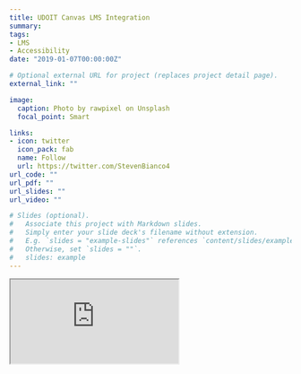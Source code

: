 ```yaml
---
title: UDOIT Canvas LMS Integration
summary: 
tags:
- LMS
- Accessibility
date: "2019-01-07T00:00:00Z"

# Optional external URL for project (replaces project detail page).
external_link: ""

image:
  caption: Photo by rawpixel on Unsplash
  focal_point: Smart

links:
- icon: twitter
  icon_pack: fab
  name: Follow
  url: https://twitter.com/StevenBianco4
url_code: ""
url_pdf: ""
url_slides: ""
url_video: ""

# Slides (optional).
#   Associate this project with Markdown slides.
#   Simply enter your slide deck's filename without extension.
#   E.g. `slides = "example-slides"` references `content/slides/example-slides.md`.
#   Otherwise, set `slides = ""`.
#   slides: example
---
```


<div class="embed-responsive embed-responsive-16by9 mb-3"><iframe src="https://cdnapisec.kaltura.com/p/2274241/sp/227424100/embedIframeJs/uiconf_id/44192342/partner_id/2274241?iframeembed=true&entry_id=1_wnqm2fy1" class="embed-responsive-item" allowfullscreen webkitallowfullscreen mozAllowFullScreen allow="autoplay *; fullscreen *; encrypted-media *" title="Kaltura Video"></iframe></div>
